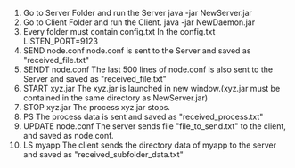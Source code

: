 1. Go to Server Folder and run the Server
	java -jar NewServer.jar
2. Go to Client Folder and run the Client.
	java -jar NewDaemon.jar
3. Every folder must contain config.txt
	In the config.txt
	LISTEN_PORT=9123
4. SEND node.conf
	node.conf is sent to the Server and saved as "received_file.txt"
5. SENDT node.conf
	The last 500 lines of node.conf is also sent to the Server and saved as "received_file.txt"
6. START xyz.jar
	The xyz.jar is launched in new window.(xyz.jar must be contained in the same directory as NewServer.jar)
7. STOP xyz.jar
	The process xyz.jar stops.
8. PS
	The process data is sent and saved as "received_process.txt"
9. UPDATE node.conf
	The server sends file "file_to_send.txt" to the client, and saved as node.conf.
10. LS myapp
	The client sends the directory data of myapp to the server and saved as "received_subfolder_data.txt"